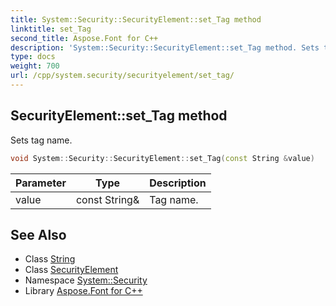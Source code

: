 ```yaml
---
title: System::Security::SecurityElement::set_Tag method
linktitle: set_Tag
second_title: Aspose.Font for C++
description: 'System::Security::SecurityElement::set_Tag method. Sets tag name in C++.'
type: docs
weight: 700
url: /cpp/system.security/securityelement/set_tag/
---
```

## SecurityElement::set_Tag method


Sets tag name.

```cpp
void System::Security::SecurityElement::set_Tag(const String &value)
```


| Parameter | Type | Description |
| --- | --- | --- |
| value | const String\& | Tag name. |

## See Also

* Class [String](../../../system/string/)
* Class [SecurityElement](../)
* Namespace [System::Security](../../)
* Library [Aspose.Font for C++](../../../)
